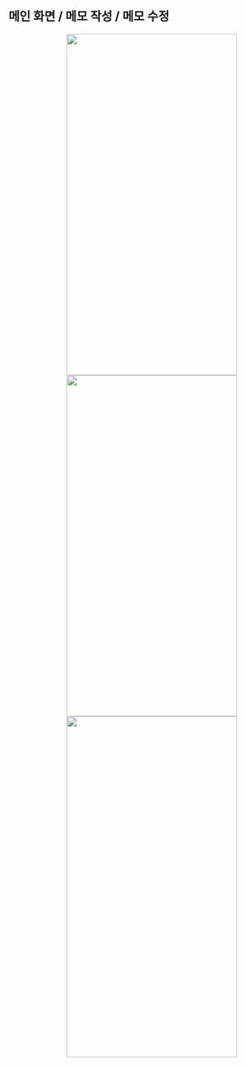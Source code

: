 ## 메인 화면 / 메모 작성 / 메모 수정

<p align="center">  
  <img src="https://github.com/user-attachments/assets/2b10d771-2715-4aa8-a4b5-f572580f2ee3" width="300" height="600"/> 
  <img src="https://github.com/user-attachments/assets/1a57db44-bcfa-4612-926a-78f4a9315884" width="300" height="600"/>  
  <img src="https://github.com/user-attachments/assets/f5348512-04a6-49dc-972a-995ace239a93" width="300" height="600"/>  
</p>
